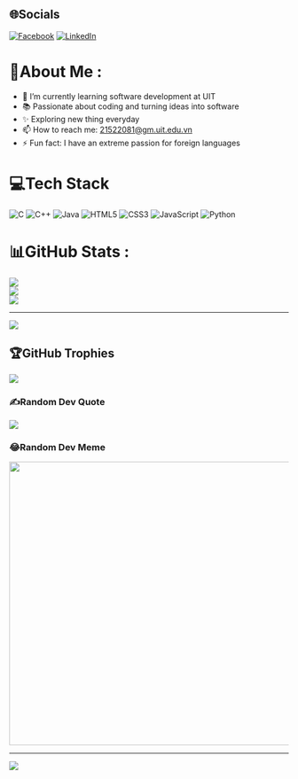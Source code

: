 
## 🌐Socials
[![Facebook](https://img.shields.io/badge/Facebook-%231877F2.svg?logo=Facebook&logoColor=white)](https://facebook.com/https://www.facebook.com/hoa.letan.71) [![LinkedIn](https://img.shields.io/badge/LinkedIn-%230077B5.svg?logo=linkedin&logoColor=white)](https://linkedin.com/in/https://www.linkedin.com/in/l%C3%AA-t%E1%BA%A5n-h%C3%B2a-52175719a/) 

# 💫About Me :
- 🔭 I’m currently learning software development at UIT
- 📚 Passionate about coding and turning ideas into software
- ✨ Exploring new thing everyday
- 📫 How to reach me: 21522081@gm.uit.edu.vn
- ⚡ Fun fact: I have an extreme passion for foreign languages
# 💻Tech Stack
![C](https://img.shields.io/badge/c-%2300599C.svg?style=for-the-badge&logo=c&logoColor=white) ![C++](https://img.shields.io/badge/c++-%2300599C.svg?style=for-the-badge&logo=c%2B%2B&logoColor=white) ![Java](https://img.shields.io/badge/java-%23ED8B00.svg?style=for-the-badge&logo=java&logoColor=white) ![HTML5](https://img.shields.io/badge/html5-%23E34F26.svg?style=for-the-badge&logo=html5&logoColor=white) ![CSS3](https://img.shields.io/badge/css3-%231572B6.svg?style=for-the-badge&logo=css3&logoColor=white) ![JavaScript](https://img.shields.io/badge/javascript-%23323330.svg?style=for-the-badge&logo=javascript&logoColor=%23F7DF1E) ![Python](https://img.shields.io/badge/python-3670A0?style=for-the-badge&logo=python&logoColor=ffdd54)
# 📊GitHub Stats :
![](https://github-readme-stats.vercel.app/api?username=letanhoaUIT&theme=vue&hide_border=false&include_all_commits=false&count_private=false)<br/>
![](https://github-readme-streak-stats.herokuapp.com/?user=letanhoaUIT&theme=vue&hide_border=false)<br/>
![](https://github-readme-stats.vercel.app/api/top-langs/?username=letanhoaUIT&theme=vue&hide_border=false&include_all_commits=false&count_private=false&layout=compact)

---
[![](https://visitcount.itsvg.in/api?id=letanhoaUIT&icon=0&color=0)](https://visitcount.itsvg.in)

## 🏆GitHub Trophies
![](https://github-trophies.vercel.app/?username=letanhoaUIT&theme=radical&no-frame=false&no-bg=false&margin-w=4)

### ✍️Random Dev Quote
![](https://quotes-github-readme.vercel.app/api?type=horizontal&theme=radical)

### 😂Random Dev Meme
<img src="https://random-memer.herokuapp.com/" width="512px"/>

---
[![](https://visitcount.itsvg.in/api?id=letanhoaUIT&icon=0&color=0)](https://visitcount.itsvg.in)
